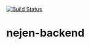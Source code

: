 [![Build Status](https://travis-ci.org/leonid133/nejen-backend.svg?branch=master)](https://travis-ci.org/leonid133/nejen-backend)

# nejen-backend
